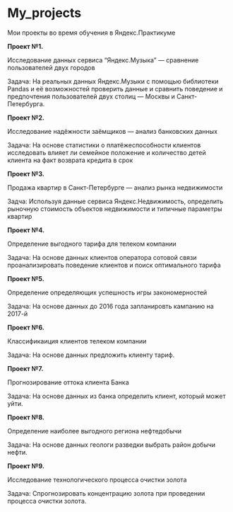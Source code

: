 # My_projects
Мои проекты во время обучения в Яндекс.Практикуме

**Проект №1.**

Исследование данных сервиса “Яндекс.Музыка” — сравнение пользователей двух городов

Задача: На реальных данных Яндекс.Музыки c помощью библиотеки Pandas и её возможностей проверить данные и сравнить поведение и предпочтения пользователей двух столиц — Москвы и Санкт-Петербурга.

**Проект №2.**

Исследование надёжности заёмщиков — анализ банковских данных

Задача: На основе статистики о платёжеспособности клиентов исследовать влияет ли семейное положение и количество детей клиента на факт возврата кредита в срок

**Проект №3.**

Продажа квартир в Санкт-Петербурге — анализ рынка недвижимости

Задча: Используя данные сервиса Яндекс.Недвижимость, определить рыночную стоимость объектов недвижимости и типичные параметры квартир

**Проект №4.**

Определение выгодного тарифа для телеком компании

Задача: На основе данных клиентов оператора сотовой связи проанализировать поведение клиентов и поиск оптимального тарифа

**Проект №5.**

Определение определяющих успешность игры закономерностей

Задача: На основе данных до 2016 года запланировть кампанию на 2017-й

**Проект №6.**

Классификаиция клиентов телеком компании

Задача: На основе данных предложить клиенту тариф.

**Проект №7.**

Прогнозирование оттока клиента Банка

Задача: На основе данных из банка определить клиент, который может уйти.

**Проект №8.**

Определение наиболее выгодного региона нефтедобычи

Задача: На основе данных геологи разведки выбрать район добычи нефти.

**Проект №9.**

Исследование технологического процесса очистки золота

Задача: Спрогнозировать концентрацию золота при проведении процесса очистки золота.
